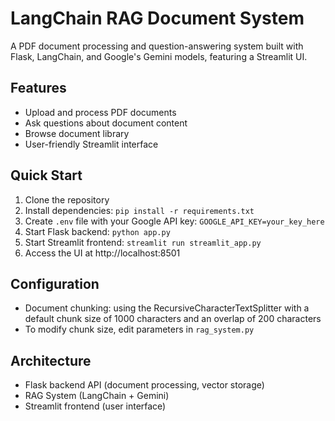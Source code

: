 # LangChain RAG Document System

A PDF document processing and question-answering system built with Flask, LangChain, and Google's Gemini models, featuring a Streamlit UI.

## Features

- Upload and process PDF documents
- Ask questions about document content
- Browse document library
- User-friendly Streamlit interface

## Quick Start

1. Clone the repository
2. Install dependencies: `pip install -r requirements.txt`
3. Create `.env` file with your Google API key: `GOOGLE_API_KEY=your_key_here`
4. Start Flask backend: `python app.py`
5. Start Streamlit frontend: `streamlit run streamlit_app.py`
6. Access the UI at http://localhost:8501

## Configuration

- Document chunking:  using the RecursiveCharacterTextSplitter with a default chunk size of 1000 characters and an overlap of 200 characters
- To modify chunk size, edit parameters in `rag_system.py`

## Architecture

- Flask backend API (document processing, vector storage)
- RAG System (LangChain + Gemini)
- Streamlit frontend (user interface)
